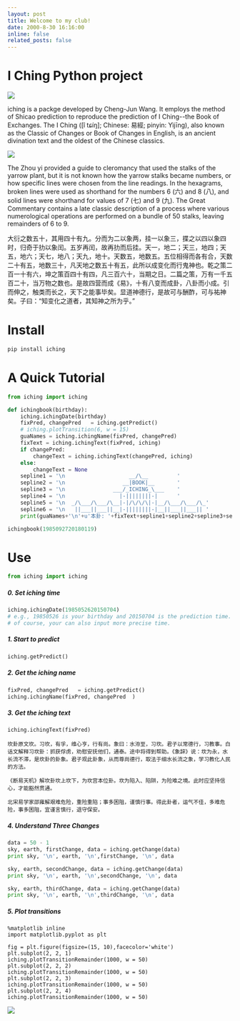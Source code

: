 ```yaml
---
layout: post
title: Welcome to my club!
date: 2000-8-30 16:16:00
inline: false
related_posts: false
---
```




# I Ching Python project

![](https://upload.wikimedia.org/wikipedia/commons/thumb/3/35/I_Ching_Song_Dynasty_print.jpg/440px-I_Ching_Song_Dynasty_print.jpg)

iching is a packge developed by Cheng-Jun Wang. It employs the method of Shicao prediction to reproduce the prediction of I Ching--the Book of Exchanges. The I Ching ([î tɕíŋ]; Chinese: 易經; pinyin: Yìjīng), also known as the Classic of Changes or Book of Changes in English, is an ancient divination text and the oldest of the Chinese classics.

![](https://upload.wikimedia.org/wikipedia/commons/thumb/a/a1/Yarrow_stalks_for_I_Ching.JPG/440px-Yarrow_stalks_for_I_Ching.JPG)

The Zhou yi provided a guide to cleromancy that used the stalks of the yarrow plant, but it is not known how the yarrow stalks became numbers, or how specific lines were chosen from the line readings. In the hexagrams, broken lines were used as shorthand for the numbers 6 (六) and 8 (八), and solid lines were shorthand for values of 7 (七) and 9 (九). The Great Commentary contains a late classic description of a process where various numerological operations are performed on a bundle of 50 stalks, leaving remainders of 6 to 9.

大衍之数五十，其用四十有九。分而为二以象两，挂一以象三，揲之以四以象四时，归奇于扐以象闰。五岁再闰，故再扐而后挂。天一，地二；天三，地四；天五，地六；天七，地八；天九，地十。天数五，地数五。五位相得而各有合，天数二十有五，地数三十，凡天地之数五十有五，此所以成变化而行鬼神也。乾之策二百一十有六，坤之策百四十有四，凡三百六十，当期之日。二篇之策，万有一千五百二十，当万物之数也。是故四营而成《易》，十有八变而成卦，八卦而小成。引而伸之，触类而长之，天下之能事毕矣。显道神德行，是故可与酬酢，可与祐神矣。子曰：“知变化之道者，其知神之所为乎。”

# Install
```python
pip install iching
```

# A Quick Tutorial

```python
from iching import iching

def ichingbook(birthday):
    iching.ichingDate(birthday)
    fixPred, changePred   = iching.getPredict()
    # iching.plotTransition(6, w = 15)
    guaNames = iching.ichingName(fixPred, changePred) 
    fixText = iching.ichingText(fixPred, iching)
    if changePred:
        changeText = iching.ichingText(changePred, iching)
    else:
        changeText = None
    sepline1 = '\n                    __/\__         '
    sepline2 = '\n                  __|BOOK|__       '
    sepline3 = '\n               ___/_ICHING_\___    '
    sepline4 = '\n                 |-||||||||-|      '
    sepline5 = '\n  _/\___/\___/\__|-|/\/\/\|-|__/\___/\___/\_'
    sepline6 = '\n   ||___||___||__|-||||||||-|__||___||___|| '
    print(guaNames+'\n'+u'本卦: '+fixText+sepline1+sepline2+sepline3+sepline4+sepline5+sepline6+'\n\n\n'+u'变卦: '+changeText)

ichingbook(1985092720180119)
```

# Use

```python
from iching import iching
```

##### 0. Set iching time

```python
iching.ichingDate(1985052620150704) 
# e.g., 19850526 is your birthday and 20150704 is the prediction time.
# of course, your can also input more precise time.
```

##### 1. Start to predict
```python
iching.getPredict()
```

##### 2. Get the iching name
```python
fixPred, changePred   = iching.getPredict()
iching.ichingName(fixPred, changePred  )
```

##### 3. Get the iching text

```python
iching.ichingText(fixPred)
```


	坎卦原文坎。习坎，有孚，维心亨，行有尚。象曰：水洊至，习坎。君子以常德行，习教事。白话文解释习坎卦：抓获俘虏，劝慰安抚他们，通泰。途中将得到帮助。《象辞》说：坎为永，水长流不滞，是坎卦的卦象。君子观此卦象，从而尊尚德行，取法于细水长流之象，学习教化人民的方法。

	《断易天机》解坎卦坎上坎下，为坎宫本位卦。坎为陷入、陷阱，为险难之境。此时应坚持信心，才能豁然贯通。

	北宋易学家邵雍解艰难危险，重险重陷；事多困阻，谨慎行事。得此卦者，运气不佳，多难危险，事多困阻，宜谨言慎行，退守保安。



##### 4. Understand Three Changes

```python
data = 50 - 1
sky, earth, firstChange, data = iching.getChange(data)
print sky, '\n', earth, '\n',firstChange, '\n', data

sky, earth, secondChange, data = iching.getChange(data)
print sky, '\n', earth, '\n',secondChange, '\n', data

sky, earth, thirdChange, data = iching.getChange(data)
print sky, '\n', earth, '\n',thirdChange, '\n', data
```

##### 5. Plot transitions

```pytnon
%matplotlib inline
import matplotlib.pyplot as plt

fig = plt.figure(figsize=(15, 10),facecolor='white')
plt.subplot(2, 2, 1)
iching.plotTransitionRemainder(1000, w = 50)
plt.subplot(2, 2, 2)
iching.plotTransitionRemainder(1000, w = 50)
plt.subplot(2, 2, 3)
iching.plotTransitionRemainder(1000, w = 50)
plt.subplot(2, 2, 4)
iching.plotTransitionRemainder(1000, w = 50)
```


![](http://7lrzgn.com1.z0.glb.clouddn.com/download.png)



